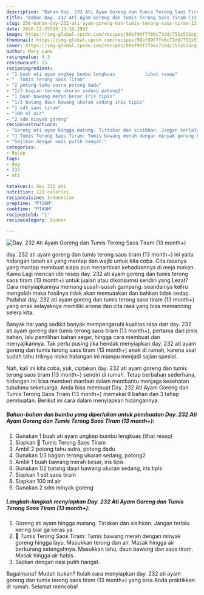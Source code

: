 ```yaml
---
description: "Bahan Day. 232 Ati Ayam Goreng dan Tumis Terong Saos Tiram (13 month+) | Resep Bumbu Day. 232 Ati Ayam Goreng dan Tumis Terong Saos Tiram (13 month+) Yang Sempurna"
title: "Bahan Day. 232 Ati Ayam Goreng dan Tumis Terong Saos Tiram (13 month+) | Resep Bumbu Day. 232 Ati Ayam Goreng dan Tumis Terong Saos Tiram (13 month+) Yang Sempurna"
slug: 258-bahan-day-232-ati-ayam-goreng-dan-tumis-terong-saos-tiram-13-month-resep-bumbu-day-232-ati-ayam-goreng-dan-tumis-terong-saos-tiram-13-month-yang-sempurna
date: 2020-12-25T20:13:30.299Z
image: https://img-global.cpcdn.com/recipes/99bf99f7fb6c73dd/751x532cq70/day-232-ati-ayam-goreng-dan-tumis-terong-saos-tiram-13-month-foto-resep-utama.jpg
thumbnail: https://img-global.cpcdn.com/recipes/99bf99f7fb6c73dd/751x532cq70/day-232-ati-ayam-goreng-dan-tumis-terong-saos-tiram-13-month-foto-resep-utama.jpg
cover: https://img-global.cpcdn.com/recipes/99bf99f7fb6c73dd/751x532cq70/day-232-ati-ayam-goreng-dan-tumis-terong-saos-tiram-13-month-foto-resep-utama.jpg
author: Mary Lane
ratingvalue: 4.3
reviewcount: 13
recipeingredient:
- "1 buah ati ayam ungkep bumbu lengkuas           lihat resep"
- "  Tumis Terong Saos Tiram"
- "2 potong tahu sutra potong dadu"
- "1/3 bagian terong ukuran sedang potong2"
- "1 buah bawang merah besar iris tipis"
- "1/2 batang daun bawang ukuran sedang iris tipis"
- "1 sdt saos tiram"
- "100 ml air"
- "2 sdm minyak goreng"
recipeinstructions:
- "Goreng ati ayam hingga matang. Tiriskan dan sisihkan. Jangan terlalu kering biar ga keras ya."
- "🍆 Tumis Terong Saos Tiram: Tumis bawang merah dengan minyak goreng hingga layu. Masukkan terong dan air. Masak hingga air berkurang setengahnya. Masukkan tahu, daun bawang dan saos tiram. Masak hingga air habis."
- "Sajikan dengan nasi putih hangat."
categories:
- Resep
tags:
- day
- 232
- ati

katakunci: day 232 ati 
nutrition: 123 calories
recipecuisine: Indonesian
preptime: "PT16M"
cooktime: "PT49M"
recipeyield: "1"
recipecategory: Dinner

---
```



![Day. 232 Ati Ayam Goreng dan Tumis Terong Saos Tiram (13 month+)](https://img-global.cpcdn.com/recipes/99bf99f7fb6c73dd/751x532cq70/day-232-ati-ayam-goreng-dan-tumis-terong-saos-tiram-13-month-foto-resep-utama.jpg)


day. 232 ati ayam goreng dan tumis terong saos tiram (13 month+) ini yaitu hidangan tanah air yang mantap dan wajib untuk kita coba. Cita rasanya yang mantap membuat siapa pun menantikan kehadirannya di meja makan.
Kamu Lagi mencari ide resep day. 232 ati ayam goreng dan tumis terong saos tiram (13 month+) untuk jualan atau dikonsumsi sendiri yang Lezat? Cara menyiapkannya memang susah-susah gampang. seandainya keliru mengolah maka hasilnya tidak akan memuaskan dan bahkan tidak sedap. Padahal day. 232 ati ayam goreng dan tumis terong saos tiram (13 month+) yang enak selayaknya memiliki aroma dan cita rasa yang bisa memancing selera kita.

Banyak hal yang sedikit banyak mempengaruhi kualitas rasa dari day. 232 ati ayam goreng dan tumis terong saos tiram (13 month+), pertama dari jenis bahan, lalu pemilihan bahan segar, hingga cara membuat dan menyajikannya. Tak perlu pusing jika hendak menyiapkan day. 232 ati ayam goreng dan tumis terong saos tiram (13 month+) enak di rumah, karena asal sudah tahu triknya maka hidangan ini mampu menjadi sajian spesial.




Nah, kali ini kita coba, yuk, ciptakan day. 232 ati ayam goreng dan tumis terong saos tiram (13 month+) sendiri di rumah. Tetap berbahan sederhana, hidangan ini bisa memberi manfaat dalam membantu menjaga kesehatan tubuhmu sekeluarga. Anda bisa membuat Day. 232 Ati Ayam Goreng dan Tumis Terong Saos Tiram (13 month+) memakai 9 bahan dan 3 tahap pembuatan. Berikut ini cara dalam menyiapkan hidangannya.

<!--inarticleads1-->

##### Bahan-bahan dan bumbu yang diperlukan untuk pembuatan Day. 232 Ati Ayam Goreng dan Tumis Terong Saos Tiram (13 month+):

1. Gunakan 1 buah ati ayam ungkep bumbu lengkuas           (lihat resep)
1. Siapkan  🍆 Tumis Terong Saos Tiram
1. Ambil 2 potong tahu sutra, potong dadu
1. Gunakan 1/3 bagian terong ukuran sedang, potong2
1. Ambil 1 buah bawang merah besar, iris tipis
1. Gunakan 1/2 batang daun bawang ukuran sedang, iris tipis
1. Siapkan 1 sdt saos tiram
1. Siapkan 100 ml air
1. Gunakan 2 sdm minyak goreng




<!--inarticleads2-->

##### Langkah-langkah menyiapkan Day. 232 Ati Ayam Goreng dan Tumis Terong Saos Tiram (13 month+):

1. Goreng ati ayam hingga matang. Tiriskan dan sisihkan. Jangan terlalu kering biar ga keras ya.
1. 🍆 Tumis Terong Saos Tiram: Tumis bawang merah dengan minyak goreng hingga layu. Masukkan terong dan air. Masak hingga air berkurang setengahnya. Masukkan tahu, daun bawang dan saos tiram. Masak hingga air habis.
1. Sajikan dengan nasi putih hangat.




Bagaimana? Mudah bukan? Itulah cara menyiapkan day. 232 ati ayam goreng dan tumis terong saos tiram (13 month+) yang bisa Anda praktikkan di rumah. Selamat mencoba!
